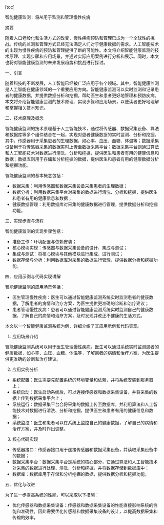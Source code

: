 
[toc]                    
                
                
智能健康监测：将AI用于监测和管理慢性疾病

摘要

随着人口老龄化和生活方式的改变，慢性疾病预防和管理已成为一个全球性的挑战。传统的监测和管理方式已经无法满足人们对于健康数据的需求。人工智能技术的出现为慢性疾病的预防和管理提供了新的可能性。本文将介绍智能健康监测的技术原理、实现步骤和应用场景，并通过实际应用案例进行分析和展示。同时，本文也将对智能健康监测的未来发展趋势和挑战进行探讨。

一、引言

随着科技的不断发展，人工智能已经被广泛应用于各个领域。其中，智能健康监测是人工智能在健康领域的一个重要应用方向。智能健康监测可以实时监测和记录患者的健康数据，并提供数据分析和挖掘，帮助医生和患者更好地管理和预防疾病。本文将介绍智能健康监测的技术原理、实现步骤和应用场景，以便读者更好地理解和掌握相关技术知识。

二、技术原理及概念

智能健康监测的技术原理基于人工智能技术，通过将传感器、数据采集设备、算法和数据库等多个组件结合在一起，实现对患者健康数据的实时监测、分析和挖掘。其中，传感器用于采集患者的生理数据，如心率、血压、血糖、体温等；数据采集设备用于将传感器采集的数据实时上传至数据采集平台；数据采集平台则通过算法和人工智能技术对数据进行清洗、分析和挖掘，提供医生和患者有用的健康信息和数据；数据库则用于存储和分析挖掘的数据，提供医生和患者有用的健康数据分析和挖掘功能。

智能健康监测的基本概念包括：

- 数据采集：利用传感器和数据采集设备采集患者的生理数据；
- 数据分析：利用数据采集平台对采集的数据进行清洗、分析和挖掘，提供医生和患者有用的健康信息和数据；
- 健康数据管理：利用数据库对采集的健康数据进行管理，提供数据分析和挖掘功能。

三、实现步骤与流程

智能健康监测的实现步骤包括：

- 准备工作：环境配置与依赖安装；
- 核心模块实现：传感器与数据采集设备的设计、集成与测试；
- 集成与测试：将核心模块与其他模块进行集成，进行测试；
- 数据存储与分析：利用数据库对采集的数据进行管理，提供数据分析和挖掘功能。

四、应用示例与代码实现讲解

智能健康监测的应用场景包括：

- 医生管理慢性疾病：医生可以通过智能健康监测系统实时监测患者的健康数据，了解患者的病情和治疗方案，为医生提供更准确的诊断和治疗建议；
- 患者管理慢性疾病：患者可以通过智能健康监测系统实时监测自己的健康数据，了解自己的病情和治疗方案，及时发现并改正不健康的生活方式。

本文以一个智能健康监测系统为例，详细介绍了其应用示例和代码实现。

1. 应用场景介绍

智能健康监测系统可以用于医生管理慢性疾病。医生可以通过系统实时监测患者的健康数据，如心率、血压、血糖、体温等，了解患者的病情和治疗方案，为医生提供更准确的诊断和治疗建议。

2. 应用实例分析

- 系统配置：医生需要先配置系统的环境变量和依赖，并将系统安装到服务器上；
- 系统启动：医生启动系统后，可以连接传感器和数据采集设备，并将采集的数据上传到数据采集平台上；
- 系统运行：数据采集平台会将采集的数据上传至数据库，并利用算法和人工智能技术对数据进行清洗、分析和挖掘，提供医生和患者有用的健康信息和数据；
- 系统监控：医生和患者可以在系统上监控自己的健康数据，了解自己的病情和治疗方案，并及时作出调整。

3. 核心代码实现

- 传感器接口：传感器接口用于连接传感器和数据采集设备，并读取采集设备中的数据；
- 数据采集平台：数据采集平台是系统的核心部分，它通过算法和人工智能技术对采集的数据进行处理、清洗、分析和挖掘，并将数据存储到数据库中；
- 数据库：数据库用于存储和分析挖掘的数据，提供数据分析和挖掘功能。

五、优化与改进

为了进一步提高系统的性能，可以采取以下措施：

- 优化传感器和数据采集设备：传感器和数据采集设备的性能直接影响系统的性能和准确性，因此需要优化传感器和数据采集设备的设计，以提高数据采集和传输的效率。

